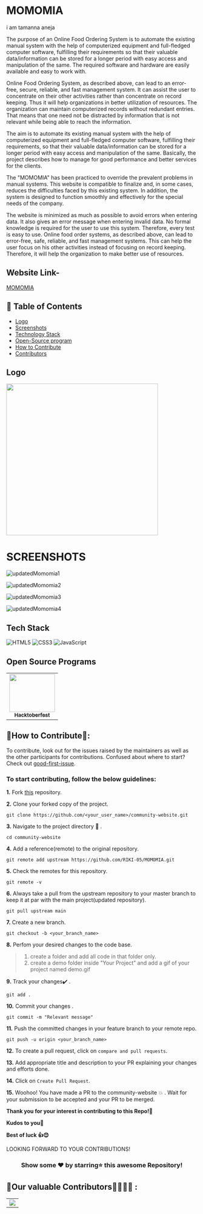 # MOMOMIA
i am tamanna aneja

The purpose of an Online Food Ordering System is to automate the existing manual system with the help of computerized equipment and full-fledged computer software, fulfilling their requirements so that their valuable data/information can be stored for a longer period with easy access and manipulation of the same. The required software and hardware are easily available and easy to work with.

Online Food Ordering System, as described above, can lead to an error-free, secure, reliable, and fast management system. It can assist the user to concentrate on their other activities rather than concentrate on record keeping. Thus it will help organizations in better utilization of resources. The organization can maintain computerized records without redundant entries. That means that one need not be distracted by information that is not relevant while being able to reach the information.

The aim is to automate its existing manual system with the help of computerized equipment and full-fledged computer software, fulfilling their requirements, so that their valuable data/information can be stored for a longer period with easy access and manipulation of the same. Basically, the project describes how to manage for good performance and better services for the clients.

The "MOMOMIA" has been practiced to override the prevalent problems in manual systems. This website is compatible to finalize and, in some cases, reduces the difficulties faced by this existing system. In addition, the system is designed to function smoothly and effectively for the special needs of the company.

The website is minimized as much as possible to avoid errors when entering data. It also gives an error message when entering invalid data. No formal knowledge is required for the user to use this system. Therefore, every test is easy to use. Online food order systems, as described above, can lead to error-free, safe, reliable, and fast management systems. This can help the user focus on his other activities instead of focusing on record keeping. Therefore, it will help the organization to make better use of resources.

## Website Link-
<a href="https://main--momomias.netlify.app/momomia/">MOMOMIA</a>

## 📝 Table of Contents
- [Logo](#logo)
- [Screenshots](#screenshots)
- [Technology Stack](#tech_stack)
- [Open-Source program](#open_source_programs)
- [How to Contribute](#How-to-Contribute)
- [Contributors](#contributors)

## Logo <a name = "logo"></a>
<img height="400px" src="https://user-images.githubusercontent.com/62802231/194802891-66d7c782-9765-419d-964b-b6bf6323b95a.gif"/>

# SCREENSHOTS <a name="screenshots"></a>

![updatedMomomia1](https://user-images.githubusercontent.com/89804314/194807939-f82645f0-acab-441f-8c69-ef15eaee3c7b.jpg)

![updatedMomomia2](https://user-images.githubusercontent.com/89804314/194807992-18e7d1bd-cbd0-46c5-b163-54548f6c98bf.jpg)

![updatedMomomia3](https://user-images.githubusercontent.com/89804314/194808047-36643fe9-ab51-43be-bc10-0079934eb661.jpg)

![updatedMomomia4](https://user-images.githubusercontent.com/89804314/194808259-bdb3e8a9-8d3c-4bfd-a8e4-e971653836a3.jpg)

## Tech Stack <a name = "tech_stack"></a>
<img alt="HTML5" src="https://img.shields.io/badge/html5-%23fca9ae.svg?style=for-the-badge&logo=html5&logoColor=140200"/>
<img alt="CSS3" src="https://img.shields.io/badge/css3-%23ffd2ce.svg?style=for-the-badge&logo=css3&logoColor=140200"/>
<img alt="JavaScript" src="https://img.shields.io/badge/javascript-%23e4626b.svg?style=for-the-badge&logo=javascript&logoColor=%23F7DF1E"/>

## Open Source Programs  <a name = "open_source_programs"></a>
<table>
<tr>
  <td align="center">
<a href="https://hacktoberfest.com/"><img src="https://user-images.githubusercontent.com/79099734/195970153-ee19d55b-20fc-4ddb-a91d-000773699c37.png" width=120px height=100px /><br /><sub><b>Hacktoberfest</b></sub></a>
 </td>
 </tr>
</table>

## 📌How to Contribute📝:<a name="How-to-Contribute"></a>

To contribute, look out for the issues raised by the maintainers as well as the other participants for contributions.
Confused about where to start? Check out [good-first-issue](https://github.com/RIKI-05/MOMOMIA/labels/good%20first%20issue).

### To start contributing, follow the below guidelines: 

**1.**  Fork [this](https://github.com/RIKI-05/MOMOMIA) repository.

**2.**  Clone your forked copy of the project.

```
git clone https://github.com/<your_user_name>/community-website.git
```

**3.** Navigate to the project directory :file_folder: .

```
cd community-website
```

**4.** Add a reference(remote) to the original repository.

```
git remote add upstream https://github.com/RIKI-05/MOMOMIA.git 
```

**5.** Check the remotes for this repository.

```
git remote -v
```

**6.** Always take a pull from the upstream repository to your master branch to keep it at par with the main project(updated repository).

```
git pull upstream main
```

**7.** Create a new branch.

```
git checkout -b <your_branch_name>
```

**8.** Perfom your desired changes to the code base.
> 1. create a folder and add all code in that folder only.
> 2. create a demo folder inside "Your Project" and add a gif of your project named demo.gif

**9.** Track your changes:heavy_check_mark: .

```
git add . 
```

**10.** Commit your changes .

```
git commit -m "Relevant message"
```

**11.** Push the committed changes in your feature branch to your remote repo.

```
git push -u origin <your_branch_name>
```

**12.** To create a pull request, click on `compare and pull requests`.

**13.** Add appropriate title and description to your PR explaining your changes and efforts done.

**14.** Click on `Create Pull Request`.


**15.** Woohoo! You have made a PR to the community-website :boom: . Wait for your submission to be accepted and your PR to be merged.
</div>

**Thank you for your interest in contributing to this Repo!🏼**

**Kudos to you🎈**

**Best of luck 👍😊**


LOOKING FORWARD TO YOUR CONTRIBUTIONS!

<div align="center">

### Show some ❤️ by starring⭐ this awesome Repository!

</div>


## 📌Our valuable Contributors👩‍💻👨‍💻 : <a name="contributors"></a>
<table align="center">
<tr>
<td>
<a href="https://github.com/RIKI-05/MOMOMIA/graphs/contributors" align="center">
  <img src="https://contributors-img.web.app/image?repo=RIKI-05/MOMOMIA" /> 
</a>
</td>
</tr>
</table>
